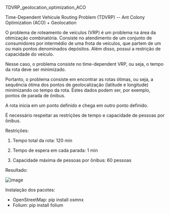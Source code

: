 TDVRP_geolocation_optimization_ACO

Time-Dependent Vehicule Routing Problem (TDVRP) -- Ant Colony Optimization (ACO) + Geolocation 

O problema de roteamento de veículos (VRP) é um problema na área da otimização combinatória. 
Consiste no atendimento de um conjunto de consumidores por intermédio de uma frota de veículos, que partem de um ou mais pontos denominados depósitos.
Além disso, possui a restrição de capacidade do veículo.

Nesse caso, o problema consiste no time-dependent VRP, ou seja, o tempo da rota deve ser minimizado.

Portanto, o problema consiste em encontrar as rotas ótimas, ou seja, a sequência ótima dos pontos de geolocalização (latitude e longitude) minimizando oo tempo da rota. Estes dados podem ser, por exemplo, pontos de parada de ônibus.

A rota inicia em um ponto definido e chega em outro ponto definido. 

É necessário respeitar as restrições de tempo e capacidade de pessoas por ônibus.

Restrições:

1) Tempo total da rota: 120 min

2) Tempo de espera em cada parada: 1 min

3) Capacidade máxima de pessoas por ônibus: 60 pessoas

Resultado:


![image](https://user-images.githubusercontent.com/18504119/125176485-1c466f00-e1aa-11eb-970d-29dca8c673b4.png)


Instalação dos pacotes:
- OpenStreetMap: pip install osmnx
- Folium: pip install folium
